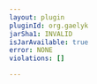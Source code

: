 ```yaml
---
layout: plugin
pluginId: org.gaelyk
jarSha1: INVALID
isJarAvailable: true
error: NONE
violations: []

---
```

